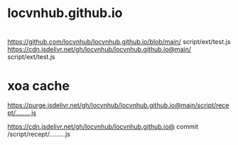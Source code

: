 # locvnhub.github.io

#
https://github.com/locvnhub/locvnhub.github.io/blob/main/        script/ext/test.js
https://cdn.jsdelivr.net/gh/locvnhub/locvnhub.github.io@main/   script/ext/test.js

# xoa cache
https://purge.jsdelivr.net/gh/locvnhub/locvnhub.github.io@main/script/recept/.........js

https://cdn.jsdelivr.net/gh/locvnhub/locvnhub.github.io@   commit /script/recept/.........js